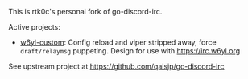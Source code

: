 This is rtk0c's personal fork of go-discord-irc.

Active projects:
- [w6yl-custom](https://github.com/rtk0c/go-discord-irc/tree/w6yl-custom): Config reload and viper stripped away, force `draft/relaymsg` puppeting. Design for use with https://irc.w6yl.org

See upstream project at https://github.com/qaisjp/go-discord-irc
